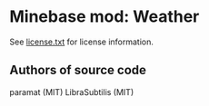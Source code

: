 Minebase mod: Weather
=====================
See [license.txt](./license.txt) for license information.

Authors of source code
----------------------
paramat (MIT)
LibraSubtilis (MIT)
